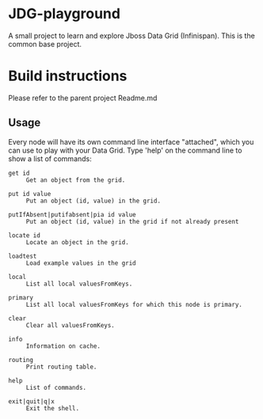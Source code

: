JDG-playground
==============

A small project to learn and explore Jboss Data Grid (Infinispan).
This is the common base project.

Build instructions
==================

Please refer to the parent project Readme.md


Usage
-----

Every node will have its own command line interface "attached", which you can use to play with your Data Grid.
Type 'help' on the command line to show a list of commands:

```shell
get id
     Get an object from the grid.

put id value
     Put an object (id, value) in the grid.

putIfAbsent|putifabsent|pia id value
     Put an object (id, value) in the grid if not already present

locate id
     Locate an object in the grid.

loadtest
     Load example values in the grid

local
     List all local valuesFromKeys.

primary
     List all local valuesFromKeys for which this node is primary.

clear
     Clear all valuesFromKeys.

info
     Information on cache.

routing
     Print routing table.

help
     List of commands.

exit|quit|q|x
     Exit the shell.
```
